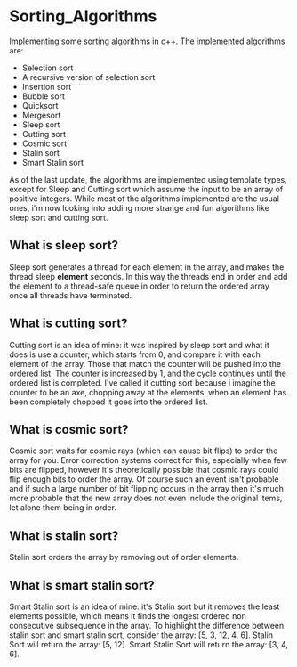 # Sorting_Algorithms
Implementing some sorting algorithms in c++. The implemented algorithms are:

* Selection sort
* A recursive version of selection sort
* Insertion sort
* Bubble sort
* Quicksort
* Mergesort
* Sleep sort
* Cutting sort
* Cosmic sort
* Stalin sort
* Smart Stalin sort

As of the last update, the algorithms are implemented using template types, except for Sleep and Cutting sort which assume the input to be an array of positive integers.
While most of the algorithms implemented are the usual ones, i'm now looking into adding more strange and fun algorithms like sleep sort and cutting sort.

## What is sleep sort?
Sleep sort generates a thread for each element in the array, and makes the thread sleep __element__ seconds. In this way the threads end in order
and add the element to a thread-safe queue in order to return the ordered array once all threads have terminated. 

## What is cutting sort?
Cutting sort is an idea of mine: it was inspired by sleep sort and what it does is use a counter, which starts from 0, and compare it with each element of the array. Those that match the counter will be pushed into the ordered list. The counter is increased by 1, and the cycle continues until the ordered list is completed. I've called it cutting sort because i imagine the counter to be an axe, chopping away at the elements: when an element has been completely chopped it goes into the ordered list.

## What is cosmic sort?

Cosmic sort waits for cosmic rays (which can cause bit flips) to order the array for you. Error correction systems correct for this, especially when few bits are flipped, however it's theoretically
possible that cosmic rays could flip enough bits to order the array. Of course such an event isn't probable and if such a large number of bit flipping occurs in the array then it's much more probable that
the new array does not even include the original items, let alone them being in order. 

## What is stalin sort?

Stalin sort orders the array by removing out of order elements.

## What is smart stalin sort?

Smart Stalin sort is an idea of mine: it's Stalin sort but it removes the least elements possible, which means it finds the longest ordered non consecutive subsequence in the array. To highlight the difference between stalin sort and smart stalin sort, consider the array: [5, 3, 12, 4, 6]. Stalin Sort will return the array: [5, 12]. Smart Stalin Sort will return the array: [3, 4, 6]. 
